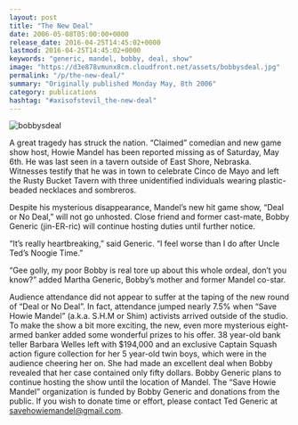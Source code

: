 ```yaml
---
layout: post
title: "The New Deal"
date: 2006-05-08T05:00:00+0000
release_date: 2016-04-25T14:45:02+0000
lastmod: 2016-04-25T14:45:02+0000
keywords: "generic, mandel, bobby, deal, show"
image: "https://d3e878vmunx8cm.cloudfront.net/assets/bobbysdeal.jpg"
permalink: "/p/the-new-deal/"
summary: "Originally published Monday May, 8th 2006"
category: publications
hashtag: "#axisofstevil_the-new-deal"
---
```


[Id_1]:/assets/bobbysdeal.jpg "bobbysdeal"

![bobbysdeal][Id_1]

A great tragedy has struck the nation.  “Claimed” comedian and new game show host, Howie Mandel has been reported missing as of Saturday, May 6th.  He was last seen in a tavern outside of East Shore, Nebraska. Witnesses testify that he was in town to celebrate Cinco de Mayo and left the Rusty Bucket Tavern with three unidentified individuals wearing plastic-beaded necklaces and sombreros.

Despite his mysterious disappearance, Mandel’s new hit game show, “Deal or No Deal,” will not go unhosted.  Close friend and former cast-mate, Bobby Generic (jin-ER-ric) will continue hosting duties until further notice.

 “It’s really heartbreaking,” said Generic. “I feel worse than I do after Uncle Ted’s Noogie Time.”

“Gee golly, my poor Bobby is real tore up about this whole ordeal, don’t you know?” added Martha Generic, Bobby’s mother and former Mandel co-star.

Audience attendance did not appear to suffer at the taping of the new round of “Deal or No Deal”.  In fact, attendance jumped nearly 7.5% when “Save Howie Mandel” (a.k.a. S.H.M or Shim) activists arrived outside of the studio.  To make the show a bit more exciting, the new, even more mysterious eight-armed banker added some wonderful prizes to his offer.  38 year-old bank teller Barbara Welles left with $194,000 and an exclusive Captain Squash action figure collection for her 5 year-old twin boys, which were in the audience cheering her on.  She had made an excellent deal when Bobby revealed that her case contained only fifty dollars.  Bobby Generic plans to continue hosting the show until the location of Mandel.  The “Save Howie Mandel” organization is funded by Bobby Generic and donations from the public.  If you wish to donate time or effort, please contact Ted Generic at [savehowiemandel@gmail.com](mailto:savehowiemandel@gmail.com "savehowiemandel@gmail.com").
